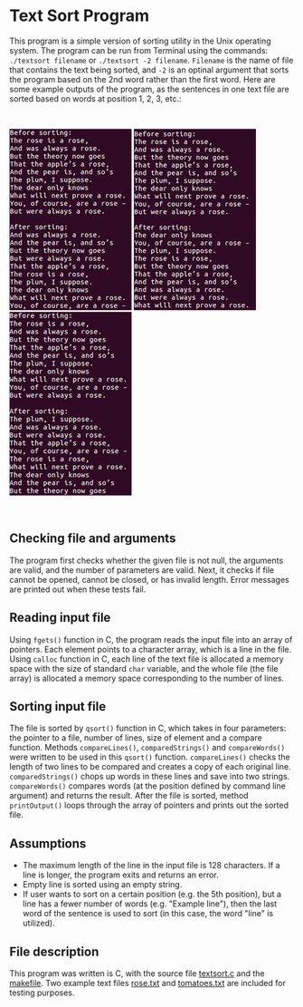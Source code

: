 # Text Sort Program

This program is a simple version of sorting utility in the Unix operating system. The program can be run from Terminal using the commands: `./textsort filename` or `./textsort -2 filename`. `Filename` is the name of file that contains the text being sorted, and `-2` is an optinal argument that sorts the program based on the 2nd word rather than the first word. Here are some example outputs of the program, as the sentences in one text file are sorted based on words at position 1, 2, 3, etc.:

<br>

![](misc/sort%201.png)  ![](misc/sort%202.png)  ![](misc/sort%203.png)

<br>

## Checking file and arguments

The program first checks whether the given file is not null, the arguments are valid, and the number of parameters are valid.  Next, it checks if file cannot be opened, cannot be closed, or has invalid length. Error messages are printed out when these tests fail.

## Reading input file

Using `fgets()` function in C, the program reads the input file into an array of pointers. Each element points to a character array, which is a line in the file. Using `calloc` function in C, each line of the text file is allocated a memory space with the size of standard `char` variable, and the whole file (the file array) is allocated a memory space corresponding to the number of lines.

## Sorting input file

The file is sorted by `qsort()` function in C, which takes in four parameters: the pointer to a file, number of lines, size of element and a compare function. Methods `compareLines()`, `comparedStrings()` and `compareWords()` were written to be used in this `qsort()` function. `compareLines()` checks the length of two lines to be compared and creates a copy of each original line. `comparedStrings()` chops up words in these lines and save into two strings. `compareWords()` compares words (at the position defined by command line argument) and returns the result. After the file is sorted, method `printOutput()` loops through the array of pointers and prints out the sorted file. 

## Assumptions

- The maximum length of the line in the input file is 128 characters. If a line is longer, the program exits and returns an error.
- Empty line is sorted using an empty string.
- If user wants to sort on a certain position (e.g. the 5th position), but a line has a fewer number of words (e.g. "Example line"), then the last word of the sentence is used to sort (in this case, the word "line" is utilized).

## File description

This program was written is C, with the source file [textsort.c](https://github.com/vantrinh7/TextSortProgram/blob/master/textsort.c) and the [makefile](https://github.com/vantrinh7/TextSortProgram/blob/master/makefile). Two example text files [rose.txt](https://github.com/vantrinh7/TextSortProgram/blob/master/rose.txt) and [tomatoes.txt](https://github.com/vantrinh7/TextSortProgram/blob/master/tomatoes.txt) are included for testing purposes.
